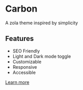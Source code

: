 # Carbon

A zola theme inspired by simplicity

## Features

- SEO Friendly
- Light and Dark mode toggle
- Customizable
- Responsive
- Accessible

[Learn more](nik-rev.github.io/carbon)
